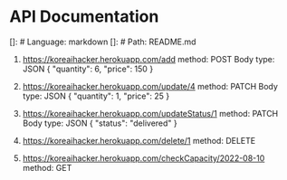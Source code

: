 API Documentation
=================

[]: # Language: markdown
[]: # Path: README.md

1. https://koreaihacker.herokuapp.com/add
   method: POST
   Body type: JSON
   {
    "quantity": 6,
    "price": 150
   }

2. https://koreaihacker.herokuapp.com/update/4
   method: PATCH
    Body type: JSON
    {
    "quantity": 1,
    "price": 25
    }

3. https://koreaihacker.herokuapp.com/updateStatus/1
    method: PATCH
    Body type: JSON
    {
     "status": "delivered"
    }

4. https://koreaihacker.herokuapp.com/delete/1
    method: DELETE

5. https://koreaihacker.herokuapp.com/checkCapacity/2022-08-10
    method: GET


